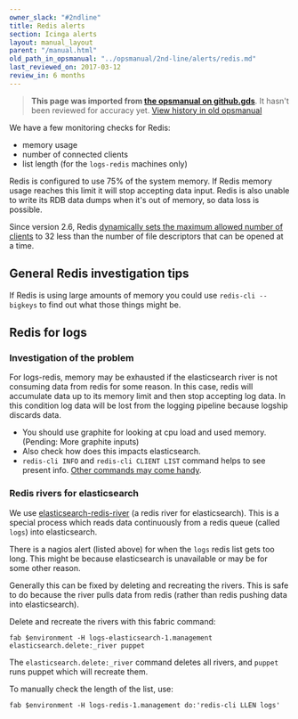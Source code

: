 ```yaml
---
owner_slack: "#2ndline"
title: Redis alerts
section: Icinga alerts
layout: manual_layout
parent: "/manual.html"
old_path_in_opsmanual: "../opsmanual/2nd-line/alerts/redis.md"
last_reviewed_on: 2017-03-12
review_in: 6 months
---
```


> **This page was imported from [the opsmanual on github.gds](https://github.gds/gds/opsmanual)**.
It hasn't been reviewed for accuracy yet.
[View history in old opsmanual](https://github.gds/gds/opsmanual/tree/master/2nd-line/alerts/redis.md)


We have a few monitoring checks for Redis:

-  memory usage
-  number of connected clients
-  list length (for the `logs-redis` machines only)

Redis is configured to use 75% of the system memory. If Redis memory usage
reaches this limit it will stop accepting data input. Redis is also unable to
write its RDB data dumps when it's out of memory, so data loss is possible.

Since version 2.6, Redis [dynamically sets the maximum allowed number of
clients](http://redis.io/topics/clients) to 32 less than the number of file
descriptors that can be opened at a time.

## General Redis investigation tips

If Redis is using large amounts of memory you could use ``redis-cli --bigkeys``
to find out what those things might be.

## Redis for logs

### Investigation of the problem

For logs-redis, memory may be exhausted if the elasticsearch river is not
consuming data from redis for some reason. In this case, redis will accumulate
data up to its memory limit and then stop accepting log data. In this
condition log data will be lost from the logging pipeline because logship
discards data.

-  You should use graphite for looking at cpu load and used memory.
   (Pending: More graphite inputs)
-  Also check how does this impacts elasticsearch.
-  `redis-cli INFO` and `redis-cli CLIENT LIST` command helps to
   see present info. [Other commands may come handy](http://redis.io/commands).

### Redis rivers for elasticsearch

We use [elasticsearch-redis-river](https://github.com/leeadkins/elasticsearch-redis-river)
(a redis river for elasticsearch). This is a special process which reads data continuously from a redis queue (called `logs`) into elasticsearch.

There is a nagios alert (listed above) for when the `logs` redis list gets
too long. This might be because elasticsearch is unavailable or may be for
some other reason.

Generally this can be fixed by deleting and recreating the rivers. This is safe to do because the river pulls data from redis (rather than redis pushing data into elasticsearch).

Delete and recreate the rivers with this fabric command:

```
fab $environment -H logs-elasticsearch-1.management elasticsearch.delete:_river puppet
```

The `elasticsearch.delete:_river` command deletes all rivers, and `puppet`
runs puppet which will recreate them.

To manually check the length of the list, use:

```
fab $environment -H logs-redis-1.management do:'redis-cli LLEN logs'
```
